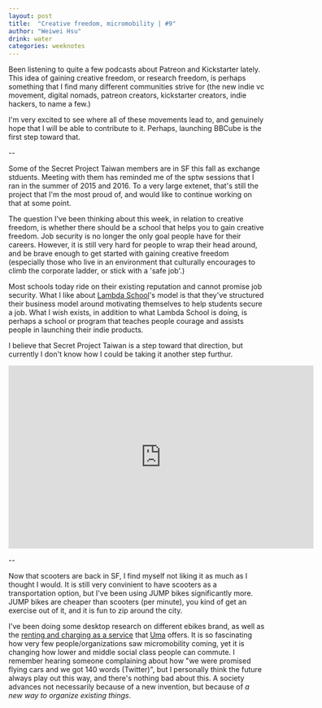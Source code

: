 ```yaml
---
layout: post
title:  "Creative freedom, micromobility | #9"
author: "Weiwei Hsu"
drink: water
categories: weeknotes
---
```

Been listening to quite a few podcasts about Patreon and Kickstarter lately. This idea of gaining creative freedom, or research freedom, is perhaps something that I find many different communities strive for (the new indie vc movement, digital nomads, patreon creators, kickstarter creators, indie hackers, to name a few.)

I'm very excited to see where all of these movements lead to, and genuinely hope that I will be able to contribute to it. Perhaps, launching BBCube is the first step toward that.

--

Some of the Secret Project Taiwan members are in SF this fall as exchange stduents. Meeting with them has reminded me of the sptw sessions that I ran in the summer of 2015 and 2016. To a very large extenet, that's still the project that I'm the most proud of, and would like to continue working on that at some point.

The question I've been thinking about this week, in relation to creative freedom, is whether there should be a school that helps you to gain creative freedom. Job security is no longer the only goal people have for their careers. However, it is still very hard for people to wrap their head around, and be brave enough to get started with gaining creative freedom (especially those who live in an environment that culturally encourages to climb the corporate ladder, or stick with a 'safe job'.)

Most schools today ride on their existing reputation and cannot promise job security. What I like about [Lambda School](https://lambdaschool.com)'s model is that they've structured their business model around motivating themselves to help students secure a job. What I wish exists, in addition to what Lambda School is doing, is perhaps a school or program that teaches people courage and assists people in launching their indie products.

I believe that Secret Project Taiwan is a step toward that direction, but currently I don't know how I could be taking it another step furthur.

<div align="center"><iframe width="600vh" height="360vh" src="https://www.youtube.com/embed/PajTIWf_fqI" frameborder="0" allow="accelerometer; autoplay; encrypted-media; gyroscope; picture-in-picture" allowfullscreen></iframe></div>

--

Now that scooters are back in SF, I find myself not liking it as much as I thought I would. It is still very convinient to have scooters as a transportation option, but I've been using JUMP bikes significantly more. JUMP bikes are cheaper than scooters (per minute), you kind of get an exercise out of it, and it is fun to zip around the city.

I've been doing some desktop research on different ebikes brand, as well as the [renting and charging as a service](https://twitter.com/speculatvglitch/status/1056778492447084544) that [Uma](https://www.uma.com) offers. It is so fascinating how very few people/organizations saw micromobility coming, yet it is changing how lower and middle social class people can commute. I remember hearing someone complaining about how "we were promised flying cars and we got 140 words (Twitter)", but I personally think the future always play out this way, and there's nothing bad about this. A society advances not necessarily because of a new invention, but because of _a new way to organize existing things_.
